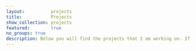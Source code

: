 ```yaml
---
layout:          projects
title:           Projects
show_collection: projects
featured:        true
no_groups: true
description: Below you will find the projects that I am working on. If you would like to contribute then feel free to reach out [here](/contact)
---
```

